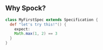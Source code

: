 ## Why Spock?

```groovy
class MyFirstSpec extends Specification {
  def "let's try this!"() {
    expect:
    Math.max(1, 2) == 3
  }
}
```
